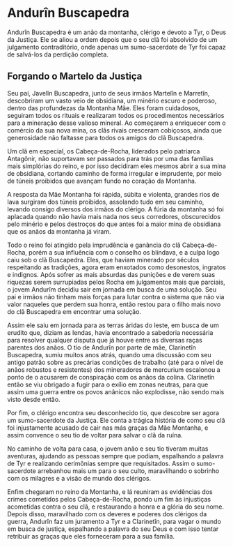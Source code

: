# Andurîn Buscapedra

Andurîn Buscapedra é um anão da montanha, clérigo e devoto a Tyr, o Deus da Justiça. Ele se aliou a ordem depois que o seu clã foi absolvido de um julgamento contraditório, onde apenas um sumo-sacerdote de Tyr foi capaz de salvá-los da perdição completa.

## Forgando o Martelo da Justiça

Seu pai, Javelîn Buscapedra, junto de seus irmãos Martelîn e Marretîn, descobriram um vasto veio de obsidiana, um minério escuro e poderoso, dentro das profundezas da Montanha Mãe. Eles foram cuidadosos, seguiram todos os rituais e realizaram todos os procedimentos necessários para a mineração desse valioso mineral. Ao começarem a enriquecer com o comércio da sua nova mina, os clãs rivais cresceram cobiçosos, ainda que generosidade não faltasse para todos os amigos do clã Buscapedra.

Um clã em especial, os Cabeça-de-Rocha, liderados pelo patriarca Antagônir, não suportavam ser passados para trás por uma das famílias mais simplórias do reino, e por isso decidiram eles mesmos abrir a sua mina de obsidiana, cortando caminho de forma irregular e imprudente, por meio de túneis proibidos que avançam fundo no coração da Montanha.

A resposta da Mãe Montanha foi rápida, súbita e violenta, grandes rios de lava surgiram dos túneis proibidos, assolando tudo em seu caminho, levando consigo diversos dos irmãos do clérigo. A fúria da montanha só foi aplacada quando não havia mais nada nos seus corredores, obscurecidos pelo minério e pelos destroços do que antes foi a maior mina de obsidiana que os anãos da montanha já viram.

Todo o reino foi atingido pela imprudência e ganância do clã Cabeça-de-Rocha, porém a sua influência com o conselho os blindava, e a culpa logo caiu sob o clã Buscapedra. Eles, que haviam minerado por séculos respeitando as tradições, agora eram enxotados como desonestos, ingratos e indignos. Após sofrer as mais absurdas das punições e de verem suas riquezas serem surrupiadas pelos Rocha em julgamentos mais que parciais, o jovem Andurîm decidiu sair em jornada em busca de uma solução. Seu pai e irmãos não tinham mais forças para lutar contra o sistema que não via valor naqueles que perdem sua honra, então restou para o filho mais novo do clã Buscapedra em encontrar uma solução.

Assim ele saiu em jornada para as terras áridas do leste, em busca de um erudito que, diziam as lendas, havia encontrado a sabedoria necessária para resolver qualquer disputa que já houve entre as diversas raças parentes dos anãos. O tio de Andurîn por parte de mãe, Clarinetîn Buscapedra, sumiu muitos anos atrás, quando uma discussão com seu antigo patrão sobre as precárias condições de trabalho (até para o nível de anãos robustos e resistentes) dos mineradores de mercurium escalonou a ponto de o acusarem de conspiração com os anãos da colina. Clarinetîn então se viu obrigado a fugir para o exílio em zonas neutras, para que assim uma guerra entre os povos anânicos não explodisse, não sendo mais visto desde então.

Por fim, o clérigo encontra seu desconhecido tio, que descobre ser agora um sumo-sacerdote da Justiça. Ele conta a trágica história de como seu clã foi injustamente acusado de cair nas más graças da Mãe Montanha, e assim convence o seu tio de voltar para salvar o clã da ruína.

No caminho de volta para casa, o jovem anão e seu tio tiveram muitas aventuras, ajudando as pessoas sempre que podiam, espalhando a palavra de Tyr e realizando cerimônias sempre que requisitados. Assim o sumo-sacerdote arrebanhou mais um para o seu culto, maravilhando o sobrinho com os milagres e a visão de mundo dos clérigos.

Enfim chegaram no reino da Montanha, e lá reuniram as evidências dos crimes cometidos pelos Cabeça-de-Rocha, pondo um fim às injustiças acometidas contra o seu clã, e restaurando a honra e a glória do seu nome. Depois disso, maravilhado com os deveres e poderes dos clérigos da guerra, Andurîn faz um juramento a Tyr e a Clarinetîn, para vagar o mundo em busca de justiça, espalhando a palavra do seu Deus e com isso tentar retribuir as graças que eles forneceram para a sua família.
